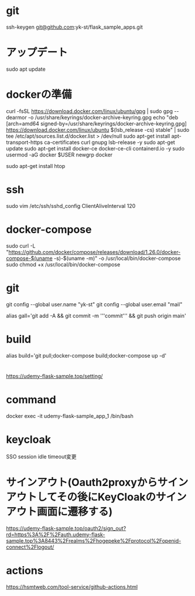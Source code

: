 # git 
ssh-keygen
git@github.com:yk-st/flask_sample_apps.git

# アップデート
sudo apt update

# dockerの準備
curl -fsSL https://download.docker.com/linux/ubuntu/gpg | sudo gpg --dearmor -o /usr/share/keyrings/docker-archive-keyring.gpg
echo "deb [arch=amd64 signed-by=/usr/share/keyrings/docker-archive-keyring.gpg] https://download.docker.com/linux/ubuntu $(lsb_release -cs) stable" | sudo tee /etc/apt/sources.list.d/docker.list > /dev/null
sudo apt-get install apt-transport-https ca-certificates curl gnupg lsb-release -y
sudo apt-get update
sudo apt-get install docker-ce docker-ce-cli containerd.io -y
sudo usermod -aG docker $USER 
newgrp docker

sudo apt-get install htop

# ssh
sudo vim /etc/ssh/sshd_config
ClientAliveInterval 120

# docker-compose
sudo curl -L "https://github.com/docker/compose/releases/download/1.26.0/docker-compose-$(uname -s)-$(uname -m)" -o /usr/local/bin/docker-compose
sudo chmod +x /usr/local/bin/docker-compose

# git
git config --global user.name "yk-st"
git config --global user.email "mail"

alias gall='git add -A && git commit -m '\''commit'\'' && git push origin main'

# build
alias build='git pull;docker-compose build;docker-compose up -d'

#
https://udemy-flask-sample.top/setting/

# command
docker exec -it udemy-flask-sample_app_1 /bin/bash

# keycloak 
 SSO session idle timeout変更

# サインアウト(Oauth2proxyからサインアウトしてその後にKeyCloakのサインアウト画面に遷移する)
https://udemy-flask-sample.top/oauth2/sign_out?rd=https%3A%2F%2Fauth.udemy-flask-sample.top%3A8443%2Frealms%2Fhogepeke%2Fprotocol%2Fopenid-connect%2Flogout/

# actions
 https://hsmtweb.com/tool-service/github-actions.html